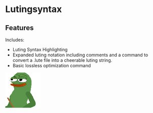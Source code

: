 # Lutingsyntax

## Features
Includes:
- Luting Syntax Highlighting
- Expanded luting notation including comments and a command to convert a .lute file into a cheerable luting string.
- Basic lossless optimization command

![alt text](conducting.webp)
